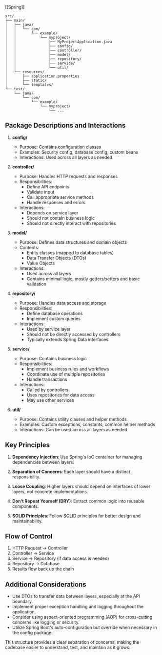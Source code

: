 [[Spring]]

```
src/
├── main/
│   ├── java/
│   │   └── com/
│   │       └── example/
│   │           └── myproject/
│   │               ├── MyProjectApplication.java
│   │               ├── config/
│   │               ├── controller/
│   │               ├── model/
│   │               ├── repository/
│   │               ├── service/
│   │               └── util/
│   └── resources/
│       ├── application.properties
│       ├── static/
│       └── templates/
└── test/
    └── java/
        └── com/
            └── example/
                └── myproject/
                    └── ...
```

## Package Descriptions and Interactions

1. **config/**
   - Purpose: Contains configuration classes
   - Examples: Security config, database config, custom beans
   - Interactions: Used across all layers as needed

2. **controller/**
   - Purpose: Handles HTTP requests and responses
   - Responsibilities: 
     - Define API endpoints
     - Validate input
     - Call appropriate service methods
     - Handle responses and errors
   - Interactions: 
     - Depends on service layer
     - Should not contain business logic
     - Should not directly interact with repositories

3. **model/**
   - Purpose: Defines data structures and domain objects
   - Contents: 
     - Entity classes (mapped to database tables)
     - Data Transfer Objects (DTOs)
     - Value Objects
   - Interactions: 
     - Used across all layers
     - Contains minimal logic, mostly getters/setters and basic validation

4. **repository/**
   - Purpose: Handles data access and storage
   - Responsibilities:
     - Define database operations
     - Implement custom queries
   - Interactions:
     - Used by service layer
     - Should not be directly accessed by controllers
     - Typically extends Spring Data interfaces

5. **service/**
   - Purpose: Contains business logic
   - Responsibilities:
     - Implement business rules and workflows
     - Coordinate use of multiple repositories
     - Handle transactions
   - Interactions:
     - Called by controllers
     - Uses repositories for data access
     - May use other services

6. **util/**
   - Purpose: Contains utility classes and helper methods
   - Examples: Custom exceptions, constants, common helper methods
   - Interactions: Can be used across all layers as needed

## Key Principles

1. **Dependency Injection**: Use Spring's IoC container for managing dependencies between layers.

2. **Separation of Concerns**: Each layer should have a distinct responsibility.

3. **Loose Coupling**: Higher layers should depend on interfaces of lower layers, not concrete implementations.

4. **Don't Repeat Yourself (DRY)**: Extract common logic into reusable components.

5. **SOLID Principles**: Follow SOLID principles for better design and maintainability.

## Flow of Control

1. HTTP Request → Controller
2. Controller → Service
3. Service → Repository (if data access is needed)
4. Repository → Database
5. Results flow back up the chain

## Additional Considerations

- Use DTOs to transfer data between layers, especially at the API boundary.
- Implement proper exception handling and logging throughout the application.
- Consider using aspect-oriented programming (AOP) for cross-cutting concerns like logging or security.
- Utilize Spring Boot's auto-configuration but override when necessary in the config package.

This structure provides a clear separation of concerns, making the codebase easier to understand, test, and maintain as it grows.